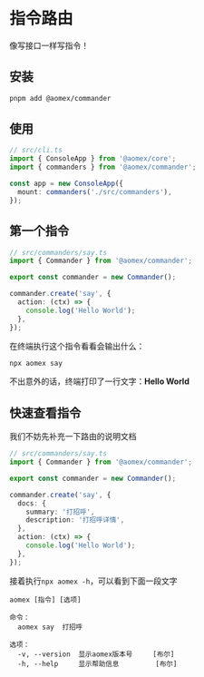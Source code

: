 # 指令路由

像写接口一样写指令！

## 安装

```bash
pnpm add @aomex/commander
```

## 使用

```typescript
// src/cli.ts
import { ConsoleApp } from '@aomex/core';
import { commanders } from '@aomex/commander';

const app = new ConsoleApp({
  mount: commanders('./src/commanders'),
});
```

## 第一个指令

```typescript
// src/commanders/say.ts
import { Commander } from '@aomex/commander';

export const commander = new Commander();

commander.create('say', {
  action: (ctx) => {
    console.log('Hello World');
  },
});
```

在终端执行这个指令看看会输出什么：

```bash
npx aomex say
```

不出意外的话，终端打印了一行文字：**Hello World**

## 快速查看指令

我们不妨先补充一下路由的说明文档

```typescript
// src/commanders/say.ts
import { Commander } from '@aomex/commander';

export const commander = new Commander();

commander.create('say', {
  docs: {
    summary: '打招呼',
    description: '打招呼详情',
  },
  action: (ctx) => {
    console.log('Hello World');
  },
});
```

接着执行`npx aomex -h`，可以看到下面一段文字

```txt{4}
aomex [指令] [选项]

命令：
  aomex say  打招呼

选项：
  -v, --version  显示aomex版本号     [布尔]
  -h, --help     显示帮助信息         [布尔]
```
